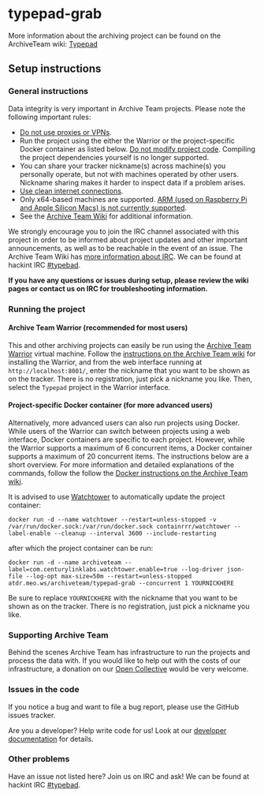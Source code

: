 # typepad-grab

More information about the archiving project can be found on the ArchiveTeam wiki: [Typepad](https://wiki.archiveteam.org/index.php?title=Typepad)

## Setup instructions

### General instructions

Data integrity is very important in Archive Team projects. Please note the following important rules:

* [Do not use proxies or VPNs](https://wiki.archiveteam.org/index.php/ArchiveTeam_Warrior#Can_I_use_whatever_internet_access_for_the_Warrior?).
* Run the project using the either the Warrior or the project-specific Docker container as listed below. [Do not modify project code](https://wiki.archiveteam.org/index.php/ArchiveTeam_Warrior#I'd_like_to_help_write_code_or_I_want_to_tweak_the_scripts_to_run_to_my_liking._Where_can_I_find_more_info?_Where_is_the_source_code_and_repository?). Compiling the project dependencies yourself is no longer supported.
* You can share your tracker nickname(s) across machine(s) you personally operate, but not with machines operated by other users. Nickname sharing makes it harder to inspect data if a problem arises.
* [Use clean internet connections](https://wiki.archiveteam.org/index.php/ArchiveTeam_Warrior#Can_I_use_whatever_internet_access_for_the_Warrior?).
* Only x64-based machines are supported. [ARM (used on Raspberry Pi and Apple Silicon Macs) is not currently supported](https://wiki.archiveteam.org/index.php/ArchiveTeam_Warrior#Can_I_run_the_Warrior_on_ARM_or_some_other_unusual_architecture?).
* See the [Archive Team Wiki](https://wiki.archiveteam.org/index.php/ArchiveTeam_Warrior#Warrior_FAQ) for additional information.

We strongly encourage you to join the IRC channel associated with this project in order to be informed about project updates and other important announcements, as well as to be reachable in the event of an issue. The Archive Team Wiki has [more information about IRC](https://wiki.archiveteam.org/index.php/Archiveteam:IRC). We can be found at hackint IRC [#typebad](https://webirc.hackint.org/#irc://irc.hackint.org/#typebad).

**If you have any questions or issues during setup, please review the wiki pages or contact us on IRC for troubleshooting information.**

### Running the project

#### Archive Team Warrior (recommended for most users)

This and other archiving projects can easily be run using the [Archive Team Warrior](https://wiki.archiveteam.org/index.php/ArchiveTeam_Warrior) virtual machine. Follow the [instructions on the Archive Team wiki](https://wiki.archiveteam.org/index.php/ArchiveTeam_Warrior) for installing the Warrior, and from the web interface running at `http://localhost:8001/`, enter the nickname that you want to be shown as on the tracker. There is no registration, just pick a nickname you like. Then, select the `Typepad` project in the Warrior interface.

#### Project-specific Docker container (for more advanced users)

Alternatively, more advanced users can also run projects using Docker. While users of the Warrior can switch between projects using a web interface, Docker containers are specific to each project. However, while the Warrior supports a maximum of 6 concurrent items, a Docker container supports a maximum of 20 concurrent items. The instructions below are a short overview. For more information and detailed explanations of the commands, follow the follow the [Docker instructions on the Archive Team wiki](https://wiki.archiveteam.org/index.php/Running_Archive_Team_Projects_with_Docker).

It is advised to use [Watchtower](https://github.com/containrrr/watchtower) to automatically update the project container:

    docker run -d --name watchtower --restart=unless-stopped -v /var/run/docker.sock:/var/run/docker.sock containrrr/watchtower --label-enable --cleanup --interval 3600 --include-restarting

after which the project container can be run:

    docker run -d --name archiveteam --label=com.centurylinklabs.watchtower.enable=true --log-driver json-file --log-opt max-size=50m --restart=unless-stopped atdr.meo.ws/archiveteam/typepad-grab --concurrent 1 YOURNICKHERE

Be sure to replace `YOURNICKHERE` with the nickname that you want to be shown as on the tracker. There is no registration, just pick a nickname you like.

### Supporting Archive Team

Behind the scenes Archive Team has infrastructure to run the projects and process the data with. If you would like to help out with the costs of our infrastructure, a donation on our [Open Collective](https://opencollective.com/archiveteam) would be very welcome.

### Issues in the code

If you notice a bug and want to file a bug report, please use the GitHub issues tracker.

Are you a developer? Help write code for us! Look at our [developer documentation](https://wiki.archiveteam.org/index.php?title=Dev) for details.

### Other problems

Have an issue not listed here? Join us on IRC and ask! We can be found at hackint IRC [#typebad](https://webirc.hackint.org/#irc://irc.hackint.org/#typebad).


